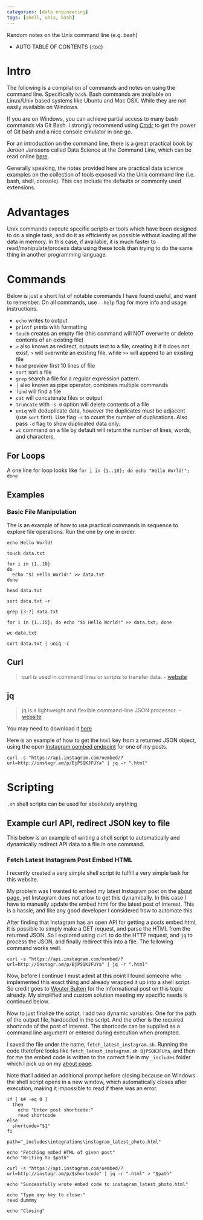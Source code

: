 ```yaml
---
categories: [data engineering]
tags: [shell, unix, bash]
---
```


Random notes on the Unix command line (e.g. bash)

<!-- excerpt separator -->

* AUTO TABLE OF CONTENTS
{:toc}

# Intro

The following is a compilation of commands and notes on using the command line. Specifically `bash`. Bash commands are available on Linux/Unix based systems like Ubuntu and Mac OSX. While they are not easily available on Windows.  

If you are on Windows, you can achieve partial access to many bash commands via Git Bash. I strongly recommend using [Cmdr](http://cmder.net/) to get the power of Git bash and a nice console emulator in one go.  

For an introduction on the command line, there is a great practical book by Jeroen Janssens called Data Science at the Command Line, which can be read online [here](https://www.datascienceatthecommandline.com/).  

Generally speaking, the notes provided here are practical data science examples on the collection of tools exposed via the Unix command line (i.e. bash, shell, console). This can include the defaults or commonly used extensions.

# Advantages

Unix commands execute specific scripts or tools which have been designed to do a single task, and do it as efficiently as possible without loading all the data in memory. In this case, if available, it is much faster to read/manipulate/process data using these tools than trying to do the same thing in another programming language.  

# Commands

Below is just a short list of notable commands I have found useful, and want to remember. On all commands, use `--help` flag for more info and usage instructions.  

- `echo` writes to output
- `printf` prints with formatting
- `touch` creates an empty file (this command will NOT overwrite or delete contents of an existing file)
- `>` also known as redirect, outputs text to a file, creating it if it does not exist. `>` will overwrite an existing file, while `>>` will append to an existing file
- `head` preview first 10 lines of file
- `sort` sort a file
- `grep` search a file for a regular expression pattern.
- `|` also known as pipe operator, combines multiple commands
- `find` will find a file
- `cat` will concatenate files or output
- `truncate` with `-s 0` option will delete contents of a file
- `uniq` will deduplicate data, however the duplicates must be adjacent (use `sort` first). Use flag `-c` to count the number of duplications. Also pass `-d` flag to show duplicated data only.
- `wc` command on a file by default will return the number of lines, words, and characters.

## For Loops

A one line for loop looks like `for i in {1..10}; do echo "Hello World!"; done`

## Examples

### Basic File Manipulation

The is an example of how to use practical commands in sequence to explore file operations. Run the one by one in order.  

```shell
echo Hello World!

touch data.txt

for i in {1..10}
do
  echo "$i Hello World!" >> data.txt
done

head data.txt

sort data.txt -r

grep [3-7] data.txt

for i in {1..15}; do echo "$i Hello World!" >> data.txt; done

wc data.txt

sort data.txt | uniq -c
```

## Curl

> curl is used in command lines or scripts to transfer data. - [website](https://curl.haxx.se/)

## jq

> jq is a lightweight and flexible command-line JSON processor. - [website](https://stedolan.github.io/jq/)

You may need to download it [here](https://stedolan.github.io/jq/download/)

Here is an example of how to get the `html` key from a returned JSON object, using the open [Instagram oembed endpoint](https://www.instagram.com/developer/embedding/#oembed) for one of my posts.  

```shell
curl -s "https://api.instagram.com/oembed/?url=http://instagr.am/p/BjPSQKJFUYa" | jq -r ".html"
```

# Scripting

`.sh` shell scripts can be used for absolutely anything.  

## Example curl API, redirect JSON key to file

This below is an example of writing a shell script to automatically and dynamically redirect API data to a file in one command.  

### Fetch Latest Instagram Post Embed HTML

I recently created a very simple shell script to fulfill a very simple task for this website.  

My problem was I wanted to embed my latest Instagram post on the [about page](https://knanne.github.io/about/), yet Instagram does not allow to get this dynamically. In this case I have to manually update the embed html for the latest post of interest. This is a hassle, and like any good developer I considered how to automate this.  

After finding that Instagram has an open API for getting a posts embed html, it is possible to simply make a GET request, and parse the HTML from the returned JSON. So I explored using `curl` to do the HTTP request, and `jq` to process the JSON, and finally redirect this into a file. The following command works well.  

`curl -s "https://api.instagram.com/oembed/?url=http://instagr.am/p/BjPSQKJFUYa" | jq -r ".html"`  

Now, before I continue I must admit at this point I found someone who implemented this exact thing and already wrapped it up into a shell script. So credit goes to [Wouter Bulten](https://www.wouterbulten.nl/blog/tech/import-instagram-for-jekyll/) for the informational post on this topic already. My simplified and custom solution meeting my specific needs is continued below.   

Now to just finalize the script, I add two dynamic variables. One for the path of the output file, hardcoded in the script. And the other is the required shortcode of the post of interest. The shortcode can be supplied as a command line argument or entered during execution when prompted.  

I saved the file under the name, `fetch_latest_instagram.sh`. Running the code therefore looks like `fetch_latest_instagram.sh BjPSQKJFUYa`, and then for me the embed code is written to the correct file in my `_includes` folder which I pick up on my [about page](https://knanne.github.io/about/).  

Note that I added an additional prompt before closing because on Windows the shell script opens in a new window, which automatically closes after execution, making it impossible to read if there was an error.

```shell
if [ $# -eq 0 ]
  then
    echo "Enter post shortcode:"
    read shortcode
else
  shortcode="$1"
fi

path="_includes\integrations\instagram_latest_photo.html"

echo "Fetching embed HTML of given post"
echo "Writing to $path"

curl -s "https://api.instagram.com/oembed/?url=http://instagr.am/p/$shortcode" | jq -r ".html" > "$path"

echo "Successfully wrote embed code to instagram_latest_photo.html"

echo "Type any key to close:"
read dummmy

echo "Closing"
```
